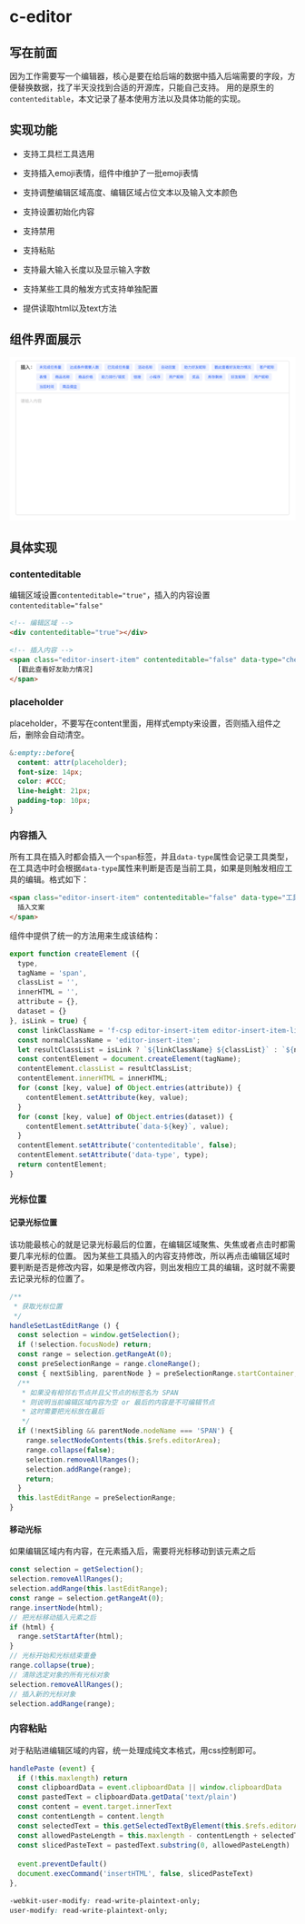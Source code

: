 # c-editor

## 写在前面

因为工作需要写一个编辑器，核心是要在给后端的数据中插入后端需要的字段，方便替换数据，找了半天没找到合适的开源库，只能自己支持。
用的是原生的`contenteditable`，本文记录了基本使用方法以及具体功能的实现。

## 实现功能

- 支持工具栏工具选用

- 支持插入emoji表情，组件中维护了一批emoji表情

- 支持调整编辑区域高度、编辑区域占位文本以及输入文本颜色

- 支持设置初始化内容

- 支持禁用

- 支持粘贴

- 支持最大输入长度以及显示输入字数

- 支持某些工具的触发方式支持单独配置

- 提供读取html以及text方法

## 组件界面展示

![组件界面展示](./src/assets/demo.png)

## 具体实现

### contenteditable

编辑区域设置`contenteditable="true"`，插入的内容设置`contenteditable="false"`

```html
<!-- 编辑区域 -->
<div contenteditable="true"></div>
```

```html
<!-- 插入内容 -->
<span class="editor-insert-item" contenteditable="false" data-type="checkTheHelpOfFriends">
  [戳此查看好友助力情况]
</span>
```

### placeholder

placeholder，不要写在content里面，用样式empty来设置，否则插入组件之后，删除会自动清空。

```css
&:empty::before{
  content: attr(placeholder);
  font-size: 14px;
  color: #CCC;
  line-height: 21px;
  padding-top: 10px;
}
```

### 内容插入

所有工具在插入时都会插入一个`span`标签，并且`data-type`属性会记录工具类型，在工具选中时会根据`data-type`属性来判断是否是当前工具，如果是则触发相应工具的编辑。格式如下：

```html
<span class="editor-insert-item" contenteditable="false" data-type="工具类型">
  插入文案
</span>
```
组件中提供了统一的方法用来生成该结构：

```js
export function createElement ({ 
  type, 
  tagName = 'span', 
  classList = '', 
  innerHTML = '', 
  attribute = {}, 
  dataset = {} 
}, isLink = true) {
  const linkClassName = 'f-csp editor-insert-item editor-insert-item-link';
  const normalClassName = 'editor-insert-item';
  let resultClassList = isLink ? `${linkClassName} ${classList}` : `${normalClassName} ${classList}`;
  const contentElement = document.createElement(tagName);
  contentElement.classList = resultClassList;
  contentElement.innerHTML = innerHTML;
  for (const [key, value] of Object.entries(attribute)) {
    contentElement.setAttribute(key, value);
  }
  for (const [key, value] of Object.entries(dataset)) {
    contentElement.setAttribute(`data-${key}`, value);
  }
  contentElement.setAttribute('contenteditable', false);
  contentElement.setAttribute('data-type', type);
  return contentElement;
}
```

### 光标位置

#### 记录光标位置

该功能最核心的就是记录光标最后的位置，在编辑区域聚焦、失焦或者点击时都需要几率光标的位置。
因为某些工具插入的内容支持修改，所以再点击编辑区域时要判断是否是修改内容，如果是修改内容，则出发相应工具的编辑，这时就不需要去记录光标的位置了。

```js
/**
 * 获取光标位置
 */
handleSetLastEditRange () {
  const selection = window.getSelection();
  if (!selection.focusNode) return;
  const range = selection.getRangeAt(0);
  const preSelectionRange = range.cloneRange();
  const { nextSibling, parentNode } = preSelectionRange.startContainer;
  /**
   * 如果没有相邻右节点并且父节点的标签名为 SPAN
   * 则说明当前编辑区域内容为空 or 最后的内容是不可编辑节点
   * 这时需要把光标放在最后
   */
  if (!nextSibling && parentNode.nodeName === 'SPAN') {
    range.selectNodeContents(this.$refs.editorArea);
    range.collapse(false);
    selection.removeAllRanges();
    selection.addRange(range);
    return;
  }
  this.lastEditRange = preSelectionRange;
}
```

#### 移动光标

如果编辑区域内有内容，在元素插入后，需要将光标移动到该元素之后

```js
const selection = getSelection();
selection.removeAllRanges();
selection.addRange(this.lastEditRange);
const range = selection.getRangeAt(0);
range.insertNode(html);
// 把光标移动插入元素之后
if (html) {
  range.setStartAfter(html);
}
// 光标开始和光标结束重叠
range.collapse(true);
// 清除选定对象的所有光标对象
selection.removeAllRanges();
// 插入新的光标对象
selection.addRange(range);
```

### 内容粘贴

对于粘贴进编辑区域的内容，统一处理成纯文本格式，用css控制即可。
```js
handlePaste (event) {
  if (!this.maxlength) return
  const clipboardData = event.clipboardData || window.clipboardData
  const pastedText = clipboardData.getData('text/plain')
  const content = event.target.innerText
  const contentLength = content.length
  const selectedText = this.getSelectedTextByElement(this.$refs.editorArea)
  const allowedPasteLength = this.maxlength - contentLength + selectedText.length
  const slicedPasteText = pastedText.substring(0, allowedPasteLength)

  event.preventDefault()
  document.execCommand('insertHTML', false, slicedPasteText)
},
```

```css
-webkit-user-modify: read-write-plaintext-only;
user-modify: read-write-plaintext-only;
```